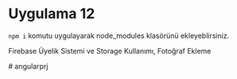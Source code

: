 # Uygulama 12

`npm i` komutu uygulayarak node_modules klasörünü ekleyeblirsiniz.

Firebase Üyelik Sistemi ve Storage Kullanımı,  Fotoğraf Ekleme

#   a n g u l a r p r j  
 